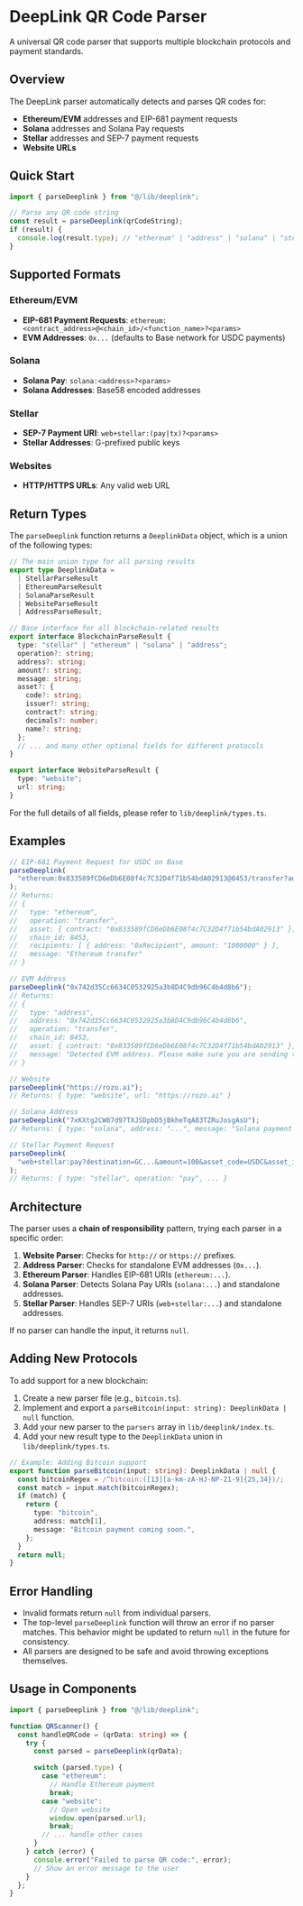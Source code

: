 # DeepLink QR Code Parser

A universal QR code parser that supports multiple blockchain protocols and payment standards.

## Overview

The DeepLink parser automatically detects and parses QR codes for:

- **Ethereum/EVM** addresses and EIP-681 payment requests
- **Solana** addresses and Solana Pay requests
- **Stellar** addresses and SEP-7 payment requests
- **Website URLs**

## Quick Start

```typescript
import { parseDeeplink } from "@/lib/deeplink";

// Parse any QR code string
const result = parseDeeplink(qrCodeString);
if (result) {
  console.log(result.type); // "ethereum" | "address" | "solana" | "stellar" | "website"
}
```

## Supported Formats

### Ethereum/EVM

- **EIP-681 Payment Requests**: `ethereum:<contract_address>@<chain_id>/<function_name>?<params>`
- **EVM Addresses**: `0x...` (defaults to Base network for USDC payments)

### Solana

- **Solana Pay**: `solana:<address>?<params>`
- **Solana Addresses**: Base58 encoded addresses

### Stellar

- **SEP-7 Payment URI**: `web+stellar:(pay|tx)?<params>`
- **Stellar Addresses**: G-prefixed public keys

### Websites

- **HTTP/HTTPS URLs**: Any valid web URL

## Return Types

The `parseDeeplink` function returns a `DeeplinkData` object, which is a union of the following types:

```typescript
// The main union type for all parsing results
export type DeeplinkData =
  | StellarParseResult
  | EthereumParseResult
  | SolanaParseResult
  | WebsiteParseResult
  | AddressParseResult;

// Base interface for all blockchain-related results
export interface BlockchainParseResult {
  type: "stellar" | "ethereum" | "solana" | "address";
  operation?: string;
  address?: string;
  amount?: string;
  message: string;
  asset?: {
    code?: string;
    issuer?: string;
    contract?: string;
    decimals?: number;
    name?: string;
  };
  // ... and many other optional fields for different protocols
}

export interface WebsiteParseResult {
  type: "website";
  url: string;
}
```

For the full details of all fields, please refer to `lib/deeplink/types.ts`.

## Examples

```typescript
// EIP-681 Payment Request for USDC on Base
parseDeeplink(
  "ethereum:0x833589fCD6eDb6E08f4c7C32D4f71b54bdA02913@8453/transfer?address=0xRecipient&uint256=1000000"
);
// Returns:
// {
//   type: "ethereum",
//   operation: "transfer",
//   asset: { contract: "0x833589fCD6eDb6E08f4c7C32D4f71b54bdA02913" },
//   chain_id: 8453,
//   recipients: [ { address: "0xRecipient", amount: "1000000" } ],
//   message: "Ethereum transfer"
// }

// EVM Address
parseDeeplink("0x742d35Cc6634C0532925a3b8D4C9db96C4b4d8b6");
// Returns:
// {
//   type: "address",
//   address: "0x742d35Cc6634C0532925a3b8D4C9db96C4b4d8b6",
//   operation: "transfer",
//   chain_id: 8453,
//   asset: { contract: "0x833589fCD6eDb6E08f4c7C32D4f71b54bdA02913" },
//   message: "Detected EVM address. Please make sure you are sending to Base."
// }

// Website
parseDeeplink("https://rozo.ai");
// Returns: { type: "website", url: "https://rozo.ai" }

// Solana Address
parseDeeplink("7xKXtg2CW87d97TXJSDpbD5jBkheTqA83TZRuJosgAsU");
// Returns: { type: "solana", address: "...", message: "Solana payment coming soon." }

// Stellar Payment Request
parseDeeplink(
  "web+stellar:pay?destination=GC...&amount=100&asset_code=USDC&asset_issuer=GA..."
);
// Returns: { type: "stellar", operation: "pay", ... }
```

## Architecture

The parser uses a **chain of responsibility** pattern, trying each parser in a specific order:

1.  **Website Parser**: Checks for `http://` or `https://` prefixes.
2.  **Address Parser**: Checks for standalone EVM addresses (`0x...`).
3.  **Ethereum Parser**: Handles EIP-681 URIs (`ethereum:...`).
4.  **Solana Parser**: Detects Solana Pay URIs (`solana:...`) and standalone addresses.
5.  **Stellar Parser**: Handles SEP-7 URIs (`web+stellar:...`) and standalone addresses.

If no parser can handle the input, it returns `null`.

## Adding New Protocols

To add support for a new blockchain:

1. Create a new parser file (e.g., `bitcoin.ts`).
2. Implement and export a `parseBitcoin(input: string): DeeplinkData | null` function.
3. Add your new parser to the `parsers` array in `lib/deeplink/index.ts`.
4. Add your new result type to the `DeeplinkData` union in `lib/deeplink/types.ts`.

```typescript
// Example: Adding Bitcoin support
export function parseBitcoin(input: string): DeeplinkData | null {
  const bitcoinRegex = /^bitcoin:([13][a-km-zA-HJ-NP-Z1-9]{25,34})/;
  const match = input.match(bitcoinRegex);
  if (match) {
    return {
      type: "bitcoin",
      address: match[1],
      message: "Bitcoin payment coming soon.",
    };
  }
  return null;
}
```

## Error Handling

- Invalid formats return `null` from individual parsers.
- The top-level `parseDeeplink` function will throw an error if no parser matches. This behavior might be updated to return `null` in the future for consistency.
- All parsers are designed to be safe and avoid throwing exceptions themselves.

## Usage in Components

```typescript
import { parseDeeplink } from "@/lib/deeplink";

function QRScanner() {
  const handleQRCode = (qrData: string) => {
    try {
      const parsed = parseDeeplink(qrData);

      switch (parsed.type) {
        case "ethereum":
          // Handle Ethereum payment
          break;
        case "website":
          // Open website
          window.open(parsed.url);
          break;
        // ... handle other cases
      }
    } catch (error) {
      console.error("Failed to parse QR code:", error);
      // Show an error message to the user
    }
  };
}
```
